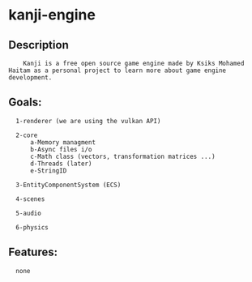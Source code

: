 # kanji-engine

 ## Description
        Kanji is a free open source game engine made by Ksiks Mohamed Haitam as a personal project to learn more about game engine development.

  ## Goals:

      1-renderer (we are using the vulkan API)

      2-core
          a-Memory managment
          b-Async files i/o
          c-Math class (vectors, transformation matrices ...)
          d-Threads (later)
          e-StringID

      3-EntityComponentSystem (ECS)

      4-scenes

      5-audio

      6-physics
      
  ## Features:
      none
